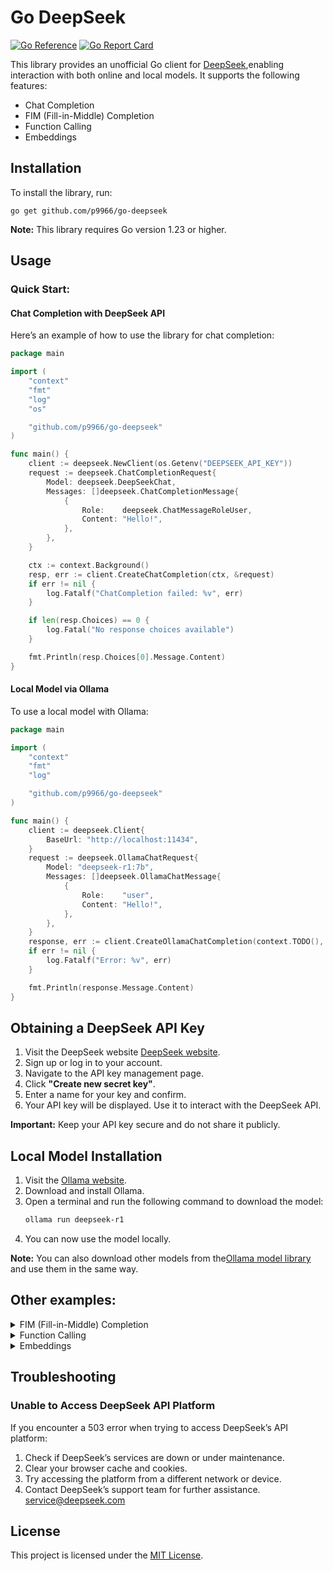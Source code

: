 # Go DeepSeek
[![Go Reference](https://pkg.go.dev/badge/github.com/p9966/go-deepseek.svg)](https://pkg.go.dev/github.com/p9966/go-deepseek)
[![Go Report Card](https://goreportcard.com/badge/github.com/p9966/go-deepseek)](https://goreportcard.com/report/github.com/p9966/go-deepseek)

This library provides an unofficial Go client for [DeepSeek](https://www.deepseek.com/),enabling interaction with both online and local models. It supports the following features: 
* Chat Completion
* FIM (Fill-in-Middle) Completion
* Function Calling
* Embeddings

## Installation
To install the library, run:

```
go get github.com/p9966/go-deepseek
```
**Note:** This library requires Go version 1.23 or higher.


## Usage
### Quick Start:
#### Chat Completion with DeepSeek API
Here’s an example of how to use the library for chat completion:
```go
package main

import (
	"context"
	"fmt"
	"log"
	"os"

	"github.com/p9966/go-deepseek"
)

func main() {
	client := deepseek.NewClient(os.Getenv("DEEPSEEK_API_KEY"))
	request := deepseek.ChatCompletionRequest{
		Model: deepseek.DeepSeekChat,
		Messages: []deepseek.ChatCompletionMessage{
			{
				Role:    deepseek.ChatMessageRoleUser,
				Content: "Hello!",
			},
		},
	}

	ctx := context.Background()
	resp, err := client.CreateChatCompletion(ctx, &request)
	if err != nil {
		log.Fatalf("ChatCompletion failed: %v", err)
	}

	if len(resp.Choices) == 0 {
		log.Fatal("No response choices available")
	}

	fmt.Println(resp.Choices[0].Message.Content)
}

```
#### Local Model via Ollama
To use a local model with Ollama:
```go
package main

import (
	"context"
	"fmt"
	"log"

	"github.com/p9966/go-deepseek"
)

func main() {
	client := deepseek.Client{
		BaseUrl: "http://localhost:11434",
	}
	request := deepseek.OllamaChatRequest{
		Model: "deepseek-r1:7b",
		Messages: []deepseek.OllamaChatMessage{
			{
				Role:    "user",
				Content: "Hello!",
			},
		},
	}
	response, err := client.CreateOllamaChatCompletion(context.TODO(), &request)
	if err != nil {
		log.Fatalf("Error: %v", err)
	}

	fmt.Println(response.Message.Content)
}

```

## Obtaining a DeepSeek API Key

1. Visit the DeepSeek website [DeepSeek website](https://www.deepseek.com/).
2. Sign up or log in to your account.
3. Navigate to the API key management page.
4. Click **"Create new secret key"**.
5. Enter a name for your key and confirm.
6. Your API key will be displayed. Use it to interact with the DeepSeek API.

**Important:** Keep your API key secure and do not share it publicly.

## Local Model Installation
1. Visit the [Ollama website](https://ollama.com/).
2. Download and install Ollama.
3. Open a terminal and run the following command to download the model:
	```bash
	ollama run deepseek-r1
	```
4. You can now use the model locally.

**Note:** You can also download other models from the[Ollama model library](https://ollama.com/search) and use them in the same way.

## Other examples:
<details>
<summary>FIM (Fill-in-Middle) Completion</summary>

```go
package main

import (
	"context"
	"fmt"
	"log"
	"os"

	"github.com/p9966/go-deepseek"
)

func main() {
	client := deepseek.NewClient(os.Getenv("DEEPSEEK_API_KEY"))
	request := deepseek.FINCompletionRequest{
		Model:  deepseek.DeepSeekChat,
		Prompt: "What is the weather like today?",
	}

	ctx := context.Background()
	resp, err := client.CreateFINCompletion(ctx, &request)
	if err != nil {
		log.Fatalf("Error creating completion: %v", err)
	}

	if len(resp.Choices) == 0 {
		log.Fatal("No response choices available")
	}

	fmt.Println(resp.Choices[0].Text)
}

```
</details>

<details>
<summary>Function Calling</summary>

```go
package main

import (
	"context"
	"fmt"
	"log"
	"os"

	"github.com/p9966/go-deepseek"
)

func main() {
	client := deepseek.NewClient(os.Getenv("DEEPSEEK_API_KEY"))
	request := deepseek.ChatCompletionRequest{
		Model: deepseek.DeepSeekChat,
		Messages: []deepseek.ChatCompletionMessage{
			{
				Role:    deepseek.ChatMessageRoleUser,
				Content: "How's the weather in Hangzhou?",
			},
		},
		Tools: []deepseek.Tools{
			{
				Type: "function",
				Function: deepseek.Function{
					Name:        "get_weather",
					Description: "Get weather of an location, the user shoud supply a location first",
					Parameters: &deepseek.Parameters{
						Type: "object",
						Properties: map[string]interface{}{
							"location": map[string]interface{}{
								"description": "The location to get weather",
								"type":        "string",
							},
						},
						Required: []string{"location"},
					},
				},
			},
		},
	}

	ctx := context.Background()
	resp, err := client.CreateChatCompletion(ctx, &request)
	if err != nil {
		log.Fatalf("ChatCompletion failed: %v", err)
	}

	if len(resp.Choices) == 0 {
		log.Fatal("No response choices available")
	}

	if len(resp.Choices[0].Message.ToolCalls) == 0 {
		log.Fatal("No function calls available")
	}

	fmt.Printf("Function name: %v, args:%s\n", resp.Choices[0].Message.ToolCalls[0].Function.Name, resp.Choices[0].Message.ToolCalls[0].Function.Arguments)
}
```
</details>

<details>
<summary>Embeddings</summary>

```go
package main

import (
	"context"
	"fmt"
	"log"

	"github.com/p9966/go-deepseek"
)

func main() {
	client := deepseek.Client{
		BaseUrl: "http://localhost:11434",
	}
	request := deepseek.OllamaEmbedRequest{
		Model: "deepseek-r1:7b",
		Input: "Why is the sky blue?", // []string{"Why is the sky blue?", "Why is the grass green?"}
	}
	response, err := client.CreateOllamaEmbed(context.TODO(), &request)
	if err != nil {
		log.Fatalf("failed to create ollama embed: %v", err)
	}

	fmt.Println(response.Embeddings)
}

```
</details>

## Troubleshooting
### Unable to Access DeepSeek API Platform
If you encounter a 503 error when trying to access DeepSeek’s API platform:
1. Check if DeepSeek’s services are down or under maintenance.
2. Clear your browser cache and cookies.
3. Try accessing the platform from a different network or device.
4. Contact DeepSeek’s support team for further assistance. service@deepseek.com

## License
This project is licensed under the [MIT License](LICENSE).